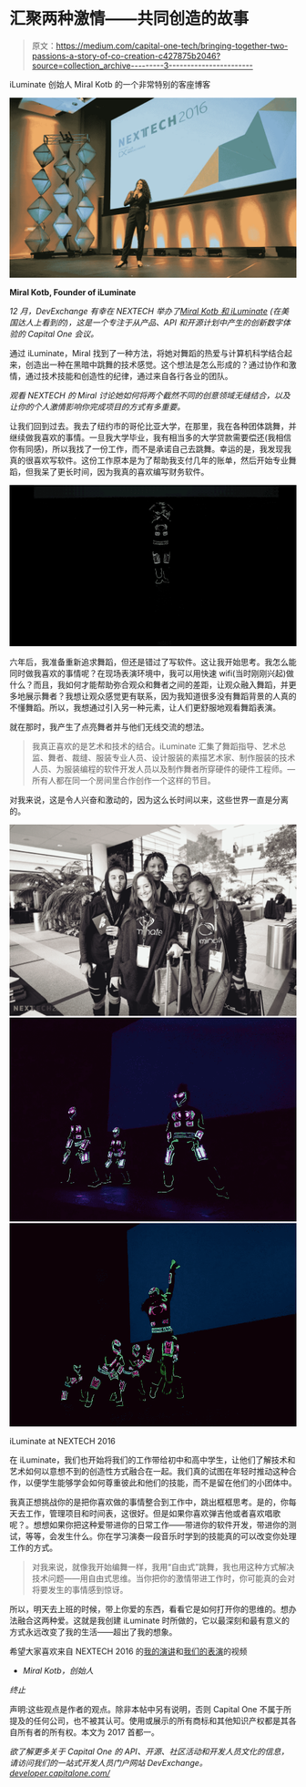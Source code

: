 # 汇聚两种激情——共同创造的故事

> 原文：<https://medium.com/capital-one-tech/bringing-together-two-passions-a-story-of-co-creation-c427875b2046?source=collection_archive---------3----------------------->

iLuminate 创始人 Miral Kotb 的一个非常特别的客座博客

![](img/197562dc7738cd230d9cfb85c48754e0.png)

**Miral Kotb, Founder of iLuminate**

*12 月，DevExchange 有幸在 NEXTECH 举办了*[*Miral Kotb 和 iLuminate*](https://vimeo.com/209412322) *(在美国达人上看到的)，这是一个专注于从产品、API 和开源计划中产生的创新数字体验的 Capital One 会议。*

通过 iLuminate，Miral 找到了一种方法，将她对舞蹈的热爱与计算机科学结合起来，创造出一种在黑暗中跳舞的技术感觉。这个想法是怎么形成的？通过协作和激情，通过技术技能和创造性的纪律，通过来自各行各业的团队。

*观看 NEXTECH 的 Miral 讨论她如何将两个截然不同的创意领域无缝结合，以及让你的个人激情影响你完成项目的方式有多重要。*

让我们回到过去。我去了纽约市的哥伦比亚大学，在那里，我在各种团体跳舞，并继续做我喜欢的事情。一旦我大学毕业，我有相当多的大学贷款需要偿还(我相信你有同感)，所以我找了一份工作，而不是承诺自己去跳舞。幸运的是，我发现我真的很喜欢写软件。这份工作原本是为了帮助我支付几年的账单，然后开始专业舞蹈，但我呆了更长时间，因为我真的喜欢编写财务软件。

![](img/af1f4e710a5d8a039cbb515680b2c1db.png)

六年后，我准备重新追求舞蹈，但还是错过了写软件。这让我开始思考。我怎么能同时做我喜欢的事情呢？在现场表演环境中，我可以用快速 wifi(当时刚刚兴起)做什么？而且，我如何才能帮助弥合观众和舞者之间的差距，让观众融入舞蹈，并更多地展示舞者？我想让观众感觉更有联系，因为我知道很多没有舞蹈背景的人真的不懂舞蹈。所以，我想通过引入另一种元素，让人们更舒服地观看舞蹈表演。

就在那时，我产生了点亮舞者并与他们无线交流的想法。

> 我真正喜欢的是艺术和技术的结合。iLuminate 汇集了舞蹈指导、艺术总监、舞者、裁缝、服装专业人员、设计服装的素描艺术家、制作服装的技术人员、为服装编程的软件开发人员以及制作舞者所穿硬件的硬件工程师。—所有人都在同一个房间里合作创作一个这样的节目。

对我来说，这是令人兴奋和激动的，因为这么长时间以来，这些世界一直是分离的。

![](img/5b63e3d454538fdce1fd00d1cdd5ce72.png)![](img/9f86aaae404298fec44531f3ea9a5006.png)![](img/69416e11ba2fd1086a5f89720801a9d7.png)

iLuminate at NEXTECH 2016

在 iLuminate，我们也开始将我们的工作带给初中和高中学生，让他们了解技术和艺术如何以意想不到的创造性方式融合在一起。我们真的试图在年轻时推动这种合作，以便学生能够学会如何尊重彼此和他们的技能，而不是留在他们的小团体中。

我真正想挑战你的是把你喜欢做的事情整合到工作中，跳出框框思考。是的，你每天去工作，管理项目和时间表，这很好。但是如果你喜欢弹吉他或者喜欢唱歌呢？。想想如果你把这种爱带进你的日常工作——带进你的软件开发，带进你的测试，等等，会发生什么。你在学习演奏一段音乐时学到的技能真的可以改变你处理工作的方式。

> 对我来说，就像我开始编舞一样，我用“自由式”跳舞，我也用这种方式解决技术问题——用自由式思维。当你把你的激情带进工作时，你可能真的会对将要发生的事情感到惊讶。

所以，明天去上班的时候，带上你爱的东西，看看它是如何打开你的思维的。想办法融合这两种爱。这就是我创建 iLuminate 时所做的，它以最深刻和最有意义的方式永远改变了我的生活——超出了我的想象。

希望大家喜欢来自 NEXTECH 2016 的[我的演讲](https://vimeo.com/206477641)和[我们的表演](https://vimeo.com/209412322)的视频

- *Miral Kotb，创始人*

*终止*

声明:这些观点是作者的观点。除非本帖中另有说明，否则 Capital One 不属于所提及的任何公司，也不被其认可。使用或展示的所有商标和其他知识产权都是其各自所有者的所有权。本文为 2017 首都一。

*欲了解更多关于 Capital One 的 API、开源、社区活动和开发人员文化的信息，请访问我们的一站式开发人员门户网站 DevExchange。*[*developer.capitalone.com/*](https://developer.capitalone.com/)